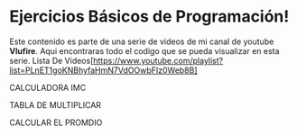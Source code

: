 # Ejercicios Básicos de Programación!

Este contenido es parte de una serie de videos de  mi canal de youtube **Vlufire**. 
Aqui encontraras todo el codigo que se pueda visualizar en esta serie. 
Lista De Videos[https://www.youtube.com/playlist?list=PLnET1goKNBhyfaHmN7VdOOwbFIz0Web8B]

CALCULADORA IMC 

TABLA DE MULTIPLICAR

CALCULAR EL PROMDIO

